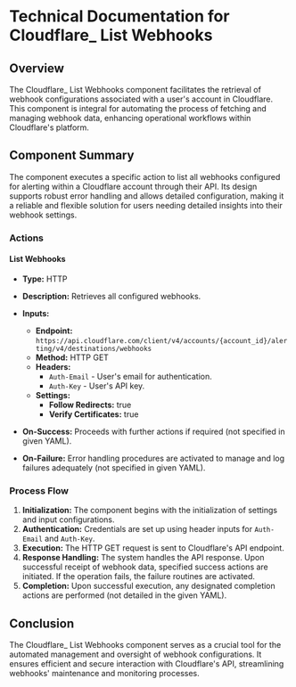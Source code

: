 # Technical Documentation for Cloudflare_ List Webhooks

## Overview
The Cloudflare_ List Webhooks component facilitates the retrieval of webhook configurations associated with a user's account in Cloudflare. This component is integral for automating the process of fetching and managing webhook data, enhancing operational workflows within Cloudflare's platform.

## Component Summary
The component executes a specific action to list all webhooks configured for alerting within a Cloudflare account through their API. Its design supports robust error handling and allows detailed configuration, making it a reliable and flexible solution for users needing detailed insights into their webhook settings.

### Actions
#### List Webhooks
- **Type:** HTTP
- **Description:** Retrieves all configured webhooks.
- **Inputs:**
  - **Endpoint:** `https://api.cloudflare.com/client/v4/accounts/{account_id}/alerting/v4/destinations/webhooks`
  - **Method:** HTTP GET
  - **Headers:**
    - `Auth-Email` - User's email for authentication.
    - `Auth-Key` - User's API key.
  - **Settings:**
    - **Follow Redirects:** true
    - **Verify Certificates:** true

- **On-Success:** Proceeds with further actions if required (not specified in given YAML).
- **On-Failure:** Error handling procedures are activated to manage and log failures adequately (not specified in given YAML).

### Process Flow
1. **Initialization:** The component begins with the initialization of settings and input configurations.
2. **Authentication:** Credentials are set up using header inputs for `Auth-Email` and `Auth-Key`.
3. **Execution:** The HTTP GET request is sent to Cloudflare's API endpoint.
4. **Response Handling:** The system handles the API response. Upon successful receipt of webhook data, specified success actions are initiated. If the operation fails, the failure routines are activated.
5. **Completion:** Upon successful execution, any designated completion actions are performed (not detailed in the given YAML).

## Conclusion
The Cloudflare_ List Webhooks component serves as a crucial tool for the automated management and oversight of webhook configurations. It ensures efficient and secure interaction with Cloudflare's API, streamlining webhooks' maintenance and monitoring processes.

